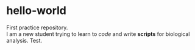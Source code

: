 # hello-world
First practice repository.   
  I am a new student trying to learn to _code_ and write **scripts** for biological analysis.  Test.

